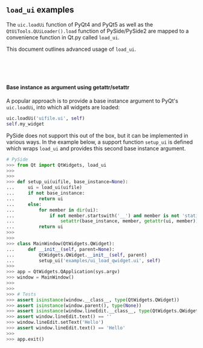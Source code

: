 ## `load_ui` examples

The `uic.loadUi` function of PyQt4 and PyQt5 as well as the `QtUiTools.QUiLoader().load` function of PySide/PySide2 are mapped to a convenience function in Qt.py called `load_ui`.

This document outlines advanced usage of `load_ui`.

<br>
<br>
<br>


#### Base instance as argument using getattr/setattr

A popular approach is to provide a base instance argument to PyQt's `uic.loadUi`, into which all widgets are loaded:

```python
uic.loadUi('uifile.ui', self)
self.my_widget
```

PySide does not support this out of the box, but it can be implemented in various ways. In the example below, a support function `setup_ui` is defined which wraps `load_ui` and provides this second base instance argument.

```python
# PySide
>>> from Qt import QtWidgets, load_ui
>>> 
>>> 
>>> def setup_ui(uifile, base_instance=None):
...     ui = load_ui(uifile)
...     if not base_instance:
...         return ui
...     else:
...         for member in dir(ui):
...             if not member.startswith('__') and member is not 'staticMetaObject':
...                 setattr(base_instance, member, getattr(ui, member))
...         return ui
>>> 
>>> 
>>> class MainWindow(QtWidgets.QWidget):
...     def __init__(self, parent=None):
...         QtWidgets.QWidget.__init__(self, parent)
...         setup_ui('examples/ui_load_qwidget.ui', self)
>>> 
>>> app = QtWidgets.QApplication(sys.argv)
>>> window = MainWindow()
>>> 
>>> 
>>> # Tests
>>> assert isinstance(window.__class__, type(QtWidgets.QWidget))
>>> assert isinstance(window.parent(), type(None))
>>> assert isinstance(window.lineEdit.__class__, type(QtWidgets.QWidget))
>>> assert window.lineEdit.text() == ''
>>> window.lineEdit.setText('Hello')
>>> assert window.lineEdit.text() == 'Hello'
>>> 
>>> app.exit()
```
